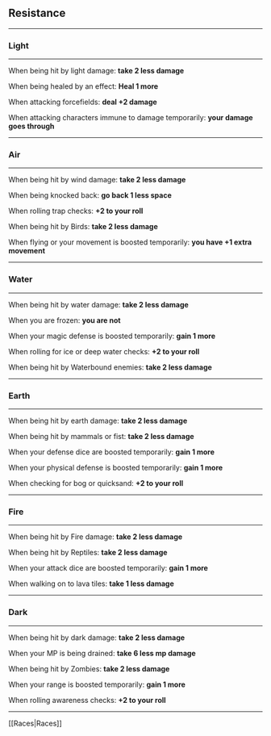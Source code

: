 ## Resistance  

---

### Light  

---

When being hit by light damage: __take 2 less damage__

When being healed by an effect: __Heal 1 more__

When attacking forcefields: __deal +2 damage__

When attacking characters immune to damage temporarily: __your damage goes through__

---

### Air  

---

When being hit by wind damage: __take 2 less damage__

When being knocked back: __go back 1 less space__

When rolling trap checks: __+2 to your roll__

When being hit by Birds: __take 2 less damage__

When flying or your movement is boosted temporarily: __you have +1 extra movement__

---

### Water  

---

When being hit by water damage: __take 2 less damage__

When you are frozen: __you are not__

When your magic defense is boosted temporarily: __gain 1 more__

When rolling for ice or deep water checks: __+2 to your roll__

When being hit by Waterbound enemies: __take 2 less damage__

---

### Earth  

---

When being hit by earth damage: __take 2 less damage__

When being hit by mammals or fist: __take 2 less damage__

When your defense dice are boosted temporarily: __gain 1 more__

When your physical defense is boosted temporarily: __gain 1 more__

When checking for bog or quicksand: __+2 to your roll__

---

### Fire  

---

When being hit by Fire damage: __take 2 less damage__
 
When being hit by Reptiles: __take 2 less damage__

When your attack dice are boosted temporarily: __gain 1 more__

When walking on to lava tiles: __take 1 less damage__

---

### Dark  

---

When being hit by dark damage: __take 2 less damage__

When your MP is being drained: __take 6 less mp damage__

When being hit by Zombies: __take 2 less damage__

When your range is boosted temporarily: __gain 1 more__

When rolling awareness checks: __+2 to your roll__

---

[[Races|Races]]